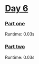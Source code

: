 # [Day 6](./src)

### [Part one](./src/part_1.py)

Runtime: 0.03s

### [Part two](./src/part_2.py)

Runtime: 0.03s
